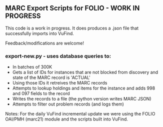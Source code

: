 ## MARC Export Scripts for FOLIO - WORK IN PROGRESS

This code is a work in progress.  It does produces a .json file that successfully imports into VuFind.  

Feedback/modifications are welcome!

### export-new.py - uses database queries to:
* In batches of 300K
* Gets a list of IDs for instances that are not blocked from discovery and state of the MARC record is 'ACTUAL'
* Using those IDs it retreives the MARC records
* Attempts to lookup holdings and items for the instance and adds 998 and 097 fields to the record
* Writes the records to a file (the python version writes MARC JSON)
* Attempts to filter out problem records (and logs them)


Notes:
For the daily VuFind incremental update we were using the FOLIO OAI/PMH (marc21) module and the scripts built into VuFind. 
